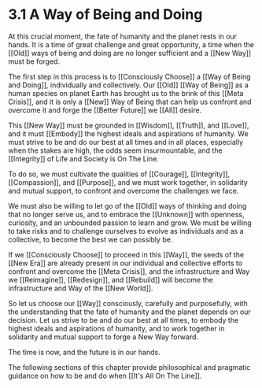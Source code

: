 # 3.1 A Way of Being and Doing

At this crucial moment, the fate of humanity and the planet rests in our hands. It is a time of great challenge and great opportunity, a time when the [[Old]] ways of being and doing are no longer sufficient and a [[New Way]] must be forged.

The first step in this process is to [[Consciously Choose]] a [[Way of Being and Doing]], individually and collectively. Our [[Old]] [[Way of Being]] as a human species on planet Earth has brought us to the brink of this [[Meta Crisis]], and it is only a [[New]] Way of Being that can help us confront and overcome it and forge the [[Better Future]] we [[All]] desire.

This [[New Way]] must be grounded in [[Wisdom]], [[Truth]], and [[Love]], and it must [[Embody]] the highest ideals and aspirations of humanity. We must strive to be and do our best at all times and in all places, especially when the stakes are high, the odds seem insurmountable, and the [[Integrity]] of Life and Society is On The Line. 

To do so, we must cultivate the qualities of [[Courage]], [[Integrity]], [[Compassion]], and [[Purpose]], and we must work together, in solidarity and mutual support, to confront and overcome the challenges we face.

We must also be willing to let go of the [[Old]] ways of thinking and doing that no longer serve us, and to embrace the [[Unknown]] with openness, curiosity, and an unbounded passion to learn and grow. We must be willing to take risks and to challenge ourselves to evolve as individuals and as a collective, to become the best we can possibly be.

If we [[Consciously Choose]] to proceed in this [[Way]], the seeds of the [[New Era]] are already present in our individual and collective efforts to confront and overcome the [[Meta Crisis]], and the infrastructure and Way we [[Reimagine]], [[Redesign]], and [[Rebuild]] will become the infrastructure and Way of the [[New World]].

So let us choose our [[Way]] consciously, carefully and purposefully, with the understanding that the fate of humanity and the planet depends on our decision. Let us strive to be and do our best at all times, to embody the highest ideals and aspirations of humanity, and to work together in solidarity and mutual support to forge a New Way forward.

The time is now, and the future is in our hands.

The following sections of this chapter provide philosophical and pragmatic guidance on how to be and do when [[It's All On The Line]]. 